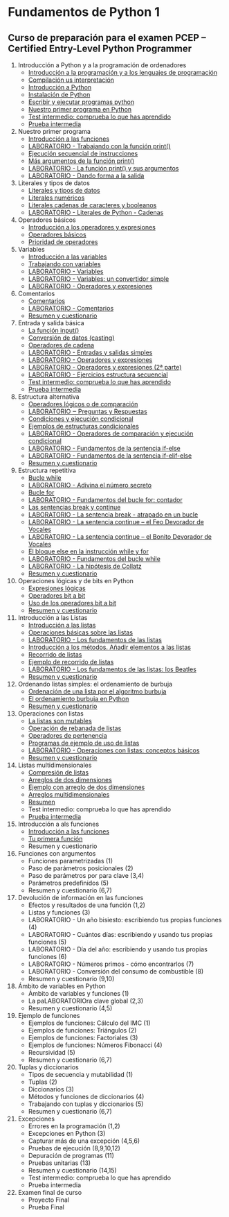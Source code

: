 # Fundamentos de Python 1
## Curso de preparación para el examen PCEP – Certified Entry-Level Python Programmer

1. Introducción a Python y a la programación de ordenadores
    * [Introducción a la programación y a los lenguajes de programación](contenido/unidad1/clase1.md)
    * [Compilación us interpretación](contenido/unidad1/clase2.md)
    * [Introducción a Python](contenido/unidad1/clase3.md)
    * [Instalación de Python](minidad1/clase4.md)
    * [Escribir y ejecutar programas python](contenido/unidad1/clase5.md)
    * [Nuestro primer programa en Python](contenido/unidad1/clase6.md)
    * [Test intermedio: comprueba lo que has aprendido](contenido/unidad1/test.md)
    * [Prueba intermedia](contenido/unidad1/prueba.md)
2. Nuestro primer programa
    * [Introducción a las funciones](contenido/unidad2/clase1.md)
    * [LABORATORIO - Trabajando con la función print()](contenido/unidad2/clase2.md)
    * [Ejecución secuencial de instrucciones](contenido/unidad2/clase3.md)
    * [Más argumentos de la función print()](contenido/unidad2/clase4.md)
    * [LABORATORIO - La función print() y sus argumentos](contenido/unidad2/clase5.md)
    * [LABORATORIO - Dando forma a la salida](contenido/unidad2/clase6.md)
3. Literales y tipos de datos
    * [Literales y tipos de datos](contenido/unidad3/clase1.md)
    * [Literales numéricos](contenido/unidad3/clase2.md)
    * [Literales cadenas de caracteres y booleanos](contenido/unidad3/clase3.md)
    * [LABORATORIO - Literales de Python - Cadenas](contenido/unidad3/clase4.md)
4. Operadores básicos
    * [Introducción a los operadores y expresiones](contenido/unidad4/clase1.md)
    * [Operadores básicos](contenido/unidad4/clase2.md)
    * [Prioridad de operadores](contenido/unidad4/clase3.md)
5. Variables
    * [Introducción a las variables](contenido/unidad5/clase1.md)
    * [Trabajando con variables](contenido/unidad5/clase2.md)
    * [LABORATORIO - Variables](contenido/unidad5/clase3.md)
    * [LABORATORIO - Variables: un convertidor simple](contenido/unidad5/clase4.md)
    * [LABORATORIO - Operadores y expresiones](contenido/unidad5/clase5.md)
6. Comentarios
    * [Comentarios](modulo2/seccion5/clase1.md)
    * [LABORATORIO - Comentarios](modulo2/seccion5/clase2.md)
    * [Resumen y cuestionario](modulo2/seccion5/clase3.md)
7. Entrada y salida básica
    * [La función input()](contenido/unidad7/clase1.md)
    * [Conversión de datos (casting)](contenido/unidad7/clase2.md)
    * [Operadores de cadena](contenido/unidad7/clase3.md)
    * [LABORATORIO - Entradas y salidas simples](contenido/unidad7/clase4.md)
    * [LABORATORIO - Operadores y expresiones](contenido/unidad7/clase5.md)
    * [LABORATORIO - Operadores y expresiones (2ª parte)](contenido/unidad7/clase6.md)
    * [LABORATORIO - Ejercicios estructura secuencial](contenido/unidad7/clase7.md)
    * [Test intermedio: comprueba lo que has aprendido](contenido/unidad7/test.md)
    * [Prueba intermedia](contenido/unidad7/prueba.md)
8. Estructura alternativa
    * [Operadores lógicos o de comparación](cpntenido/unidad8/clase1.md)
    * [LABORATORIO ‒ Preguntas y Respuestas](cpntenido/unidad8/clase2.md)
    * [Condiciones y ejecución condicional](cpntenido/unidad8/clase3.md)
    * [Ejemplos de estructuras condicionales](cpntenido/unidad8/clase4.md)
    * [LABORATORIO - Operadores de comparación y ejecución condicional](cpntenido/unidad8/clase5.md)
    * [LABORATORIO - Fundamentos de la sentencia if-else](cpntenido/unidad8/clase6.md)
    * [LABORATORIO - Fundamentos de la sentencia if-elif-else](cpntenido/unidad8/clase7.md)
    * [Resumen y cuestionario](cpntenido/unidad8/clase8.md)
9. Estructura repetitiva
    * [Bucle while](modulo3/seccion2/clase1.md)
    * [LABORATORIO - Adivina el número secreto](modulo3/seccion2/clase2.md)
    * [Bucle for](modulo3/seccion2/clase3.md)
    * [LABORATORIO - Fundamentos del bucle for: contador](modulo3/seccion2/clase4.md)
    * [Las sentencias break y continue](modulo3/seccion2/clase5.md)
    * [LABORATORIO - La sentencia break - atrapado en un bucle](modulo3/seccion2/clase6.md)
    * [LABORATORIO - La sentencia continue – el Feo Devorador de Vocales](modulo3/seccion2/clase7.md)
    * [LABORATORIO - La sentencia continue – el Bonito Devorador de Vocales](modulo3/seccion2/clase8.md)
    * [El bloque else en la instrucción while y for](modulo3/seccion2/clase9.md)
    * [LABORATORIO - Fundamentos del bucle while](modulo3/seccion2/clase10.md)
    * [LABORATORIO - La hipótesis de Collatz](modulo3/seccion2/clase11.md)
    * [Resumen y cuestionario](modulo3/seccion2/clase12.md)
10. Operaciones lógicas y de bits en Python
    * [Expresiones lógicas](modulo3/seccion3/clase1.md)
    * [Operadores bit a bit](modulo3/seccion3/clase2.md)
    * [Uso de los operadores bit a bit](modulo3/seccion3/clase3.md)
    * [Resumen y cuestionario](modulo3/seccion3/clase4.md)
11. Introducción a las Listas
    * [Introducción a las listas](modulo3/seccion4/clase1.md)
    * [Operaciones básicas sobre las listas](modulo3/seccion4/clase2.md)
    * [LABORATORIO - Los fundamentos de las listas](modulo3/seccion4/clase3.md)
    * [Introducción a los métodos. Añadir elementos a las listas](modulo3/seccion4/clase4.md)
    * [Recorrido de listas](modulo3/seccion4/clase5.md)
    * [Ejemplo de recorrido de listas](modulo3/seccion4/clase6.md)
    * [LABORATORIO - Los fundamentos de las listas: los Beatles](modulo3/seccion4/clase7.md)
    * [Resumen y cuestionario](modulo3/seccion4/clase8.md)
12. Ordenando listas simples: el ordenamiento de burbuja
    * [Ordenación de una lista por el algoritmo burbuja](modulo3/seccion5/clase1.md)
    * [El ordenamiento burbuja en Python](modulo3/seccion5/clase2.md)
    * [Resumen y cuestionario](modulo3/seccion5/clase3.md)
13. Operaciones con listas
    * [La listas son mutables](modulo3/seccion6/clase1.md)
    * [Operación de rebanada de listas](modulo3/seccion6/clase2.md)
    * [Operadores de pertenencia](modulo3/seccion6/clase3.md)
    * [Programas de ejemplo de uso de listas](modulo3/seccion6/clase4.md)
    * [LABORATORIO - Operaciones con listas: conceptos básicos](modulo3/seccion6/clase5.md)
    * [Resumen y cuestionario](modulo3/seccion6/clase7.md)
14. Listas multidimensionales
    * [Compresión de listas](modulo3/seccion7/clase1.md)
    * [Arreglos de dos dimensiones](modulo3/seccion7/clase2.md)
    * [Ejemplo con arreglo de dos dimensiones](modulo3/seccion7/clase3.md)
    * [Arreglos multidimensionales](modulo3/seccion7/clase4.md)
    * [Resumen](modulo3/seccion7/clase5.md)
    * Test intermedio: comprueba lo que has aprendido
    * [Prueba intermedia](modulo3/seccion8/test.md)
15. Introducción a als funciones
    * [Introducción a las funciones](modulo4/seccion1/clase1.md)
    * [Tu primera función](modulo4/seccion1/clase2.md)
    * Resumen y cuestionario
16. Funciones con argumentos
    * Funciones parametrizadas (1)
    * Paso de parámetros posicionales (2)
    * Paso de parámetros por para clave (3,4)
    * Parámetros predefinidos (5)
    * Resumen y cuestionario (6,7)
17. Devolución de información en las funciones
    * Efectos y resultados de una función (1,2)
    * Listas y funciones (3)
    * LABORATORIO - Un año bisiesto: escribiendo tus propias funciones (4)
    * LABORATORIO - Cuántos días: escribiendo y usando tus propias funciones (5)
    * LABORATORIO - Día del año: escribiendo y usando tus propias funciones (6)
    * LABORATORIO - Números primos - cómo encontrarlos (7)
    * LABORATORIO - Conversión del consumo de combustible (8)
    * Resumen y cuestionario (9,10)
18. Ámbito de variables en Python
    * Ámbito de variables y funciones (1)
    * La paLABORATORIOra clave global (2,3)
    * Resumen y cuestionario (4,5)    
19. Ejemplo de funciones
    * Ejemplos de funciones: Cálculo del IMC (1)
    * Ejemplos de funciones: Triángulos (2)
    * Ejemplos de funciones: Factoriales (3)
    * Ejemplos de funciones: Números Fibonacci (4)
    * Recursividad (5)
    * Resumen y cuestionario (6,7)
20. Tuplas y diccionarios
    * Tipos de secuencia y mutabilidad (1)
    * Tuplas (2)
    * Diccionarios (3)
    * Métodos  y funciones de diccionarios (4)
    * Trabajando con tuplas y diccionarios (5)
    * Resumen y cuestionario (6,7)
21. Excepciones
    * Errores en la programación (1,2)
    * Excepciones en Python (3)
    * Capturar más de una excepción (4,5,6)
    * Pruebas de ejecución (8,9,10,12)
    * Depuración de programas (11)
    * Pruebas unitarias (13)
    * Resumen y cuestionario (14,15)
    * Test intermedio: comprueba lo que has aprendido
    * Prueba intermedia
22. Examen final de curso
    * Proyecto Final
    * Prueba Final
